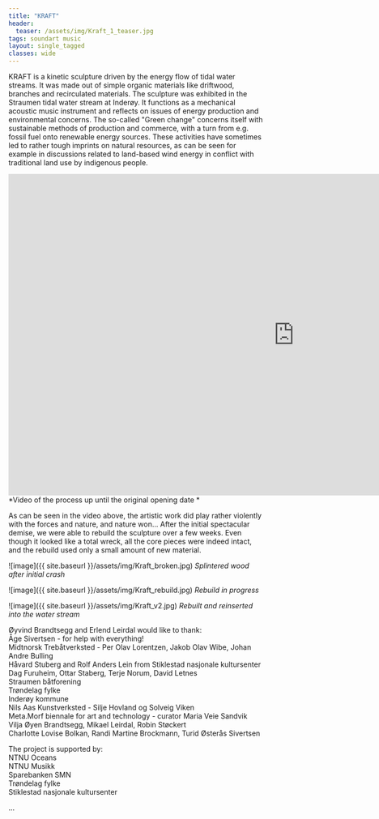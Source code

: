 ```yaml
---
title: "KRAFT"
header:
  teaser: /assets/img/Kraft_1_teaser.jpg
tags: soundart music 
layout: single_tagged
classes: wide
---
```


KRAFT is a kinetic sculpture driven by the energy flow of tidal water streams. It was made out of simple organic materials like driftwood, branches and recirculated materials. The sculpture was exhibited in the Straumen tidal water stream at Inder&oslash;y. It functions as a mechanical acoustic music instrument and reflects on issues of energy production and environmental concerns. The so-called "Green change" concerns itself with sustainable methods of production and commerce, with a turn from e.g. fossil fuel onto renewable energy sources. These activities have sometimes led to rather tough imprints on natural resources, as can be seen for example in discussions related to land-based wind energy in conflict with traditional land use by indigenous people.

<iframe width="1128" height="635" src="https://www.youtube.com/embed/1gAPn_e_cE0" title="KRAFT kinetic tidal water sculpture" frameborder="0" allow="accelerometer; autoplay; clipboard-write; encrypted-media; gyroscope; picture-in-picture; web-share" allowfullscreen> &nbsp;</iframe>
*Video of the process up until the original opening date *

As can be seen in the video above, the artistic work did play rather violently with the forces and nature, and nature won...
After the initial spectacular demise, we were able to rebuild the sculpture over a few weeks. Even though it looked like a total wreck, all the core pieces were indeed intact, and the rebuild used only a small amount of new material.

![image]({{ site.baseurl }}/assets/img/Kraft_broken.jpg)
*Splintered wood after initial crash*

![image]({{ site.baseurl }}/assets/img/Kraft_rebuild.jpg)
*Rebuild in progress*

![image]({{ site.baseurl }}/assets/img/Kraft_v2.jpg)
*Rebuilt and reinserted into the water stream*



&Oslash;yvind Brandtsegg and Erlend Leirdal would like to thank:  
&Aring;ge Sivertsen - for help with everything!  
Midtnorsk Treb&aring;tverksted - Per Olav Lorentzen, Jakob Olav Wibe, Johan Andre Bulling  
H&aring;vard Stuberg and Rolf Anders Lein from Stiklestad nasjonale kultursenter  
Dag Furuheim, Ottar Staberg, Terje Norum, David Letnes  
Straumen b&aring;tforening  
Tr&oslash;ndelag fylke  
Inder&oslash;y kommune  
Nils Aas Kunstverksted - Silje Hovland og Solveig Viken  
Meta.Morf biennale for art and technology - curator Maria Veie Sandvik  
Vilja &Oslash;yen Brandtsegg, Mikael Leirdal, Robin St&oslash;ckert  
Charlotte Lovise Bolkan, Randi Martine Brockmann, Turid &Oslash;ster&aring;s Sivertsen  

The project is supported by:  
NTNU Oceans  
NTNU Musikk  
Sparebanken SMN  
Tr&oslash;ndelag fylke  
Stiklestad nasjonale kultursenter

...

